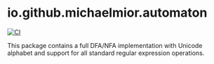 # io.github.michaelmior.automaton
[![CI](https://github.com/michaelmior/io.github.michaelmior.automaton/actions/workflows/maven.yml/badge.svg)](https://github.com/michaelmior/io.github.michaelmior.automaton/actions/workflows/maven.yml)

This package contains a full DFA/NFA implementation with Unicode
alphabet and support for all standard regular expression operations.
